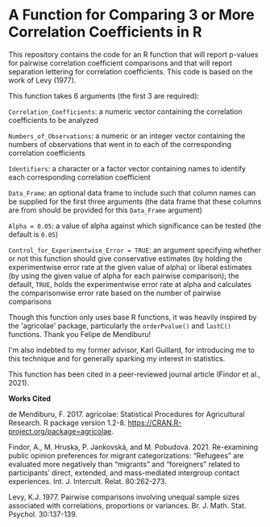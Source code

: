 
# A Function for Comparing 3 or More Correlation Coefficients in R

This repository contains the code for an R function that will report p-values for pairwise correlation coefficient comparisons and that will report separation lettering for correlation coefficients. This code is based on the work of Levy (1977).

This function takes 6 arguments (the first 3 are required):

`Correlation_Coefficients`: a numeric vector containing the correlation coefficients to be analyzed

`Numbers_of_Observations`: a numeric or an integer vector containing the numbers of observations that went in to each of the corresponding correlation coefficients

`Identifiers`: a character or a factor vector containing names to identify each corresponding correlation coefficient

`Data_Frame`: an optional data frame to include such that column names can be supplied for the first three arguments (the data frame that these columns are from should be provided for this `Data_Frame` argument)

`Alpha = 0.05`: a value of alpha against which significance can be tested (the default is `0.05`)

`Control_for_Experimentwise_Error = TRUE`: an argument specifying whether or not this function should give conservative estimates (by holding the experimentwise error rate at the given value of alpha) or liberal estimates (by using the given value of alpha for each pairwise comparison); the default, `TRUE`, holds the experimentwise error rate at alpha and calculates the comparisonwise error rate based on the number of pairwise comparisons

Though this function only uses base R functions, it was heavily inspired by the 'agricolae' package, particularly the `orderPvalue()` and `lastC()` functions. Thank you Felipe de Mendiburu!

I'm also indebted to my former advisor, Karl Guillard, for introducing me to this technique and for generally sparking my interest in statistics.

This function has been cited in a peer-reviewed journal article (Findor et al., 2021).

<b>Works Cited</b>

de Mendiburu, F. 2017. agricolae: Statistical Procedures for Agricultural Research. R package version 1.2-8. <https://CRAN.R-project.org/package=agricolae>.

Findor, A., M. Hruska, P. Jankovská, and M. Pobudová. 2021. Re-examining public opinion preferences for migrant categorizations: “Refugees” are evaluated more negatively than “migrants” and “foreigners” related to participants’ direct, extended, and mass-mediated intergroup contact experiences. Int. J. Intercult. Relat. 80:262-273.

Levy, K.J. 1977. Pairwise comparisons involving unequal sample sizes associated with correlations, proportions or variances. Br. J. Math. Stat. Psychol. 30:137-139.
